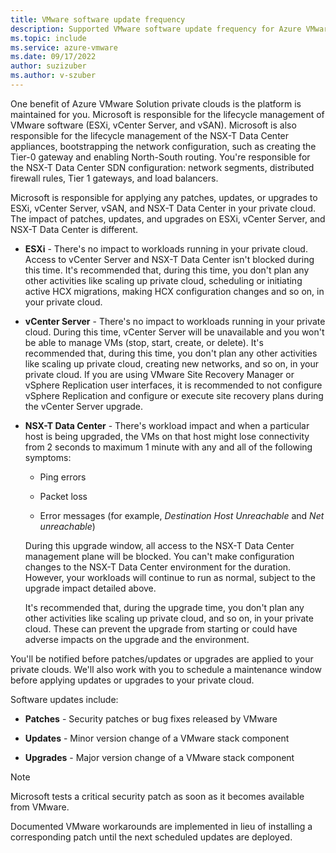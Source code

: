 ```yaml
---
title: VMware software update frequency
description: Supported VMware software update frequency for Azure VMware Solution.
ms.topic: include
ms.service: azure-vmware
ms.date: 09/17/2022
author: suzizuber
ms.author: v-szuber
---
```


<!-- Used in faq.md and concepts-private-clouds-clusters.md -->

One benefit of Azure VMware Solution private clouds is the platform is maintained for you.  Microsoft is responsible for the lifecycle management of VMware software (ESXi, vCenter Server, and vSAN). Microsoft is also responsible for the lifecycle management of the NSX-T Data Center appliances, bootstrapping the network configuration, such as creating the Tier-0 gateway and enabling North-South routing. You're responsible for the NSX-T Data Center SDN configuration: network segments, distributed firewall rules, Tier 1 gateways, and load balancers. 

Microsoft is responsible for applying any patches, updates, or upgrades to ESXi, vCenter Server, vSAN, and NSX-T Data Center in your private cloud. The impact of patches, updates, and upgrades on ESXi, vCenter Server, and NSX-T Data Center is different. 

- **ESXi** - There's no impact to workloads running in your private cloud. Access to vCenter Server and NSX-T Data Center isn't blocked during this time.  It's recommended that, during this time, you don't plan any other activities like scaling up private cloud, scheduling or initiating active HCX migrations, making HCX configuration changes and so on, in your private cloud.

- **vCenter Server** - There's no impact to workloads running in your private cloud. During this time, vCenter Server will be unavailable and you won't be able to manage VMs (stop, start, create, or delete). It's recommended that, during this time, you don't plan any other activities like scaling up private cloud, creating new networks, and so on, in your private cloud. If you are using VMware Site Recovery Manager or vSphere Replication user interfaces, it is recommended to not configure vSphere Replication and configure or execute site recovery plans during the vCenter Server upgrade.

- **NSX-T Data Center** - There's workload impact and when a particular host is being upgraded, the VMs on that host might lose connectivity from 2 seconds to maximum 1 minute with any and all of the following symptoms:

   - Ping errors

   - Packet loss

   - Error messages (for example, *Destination Host Unreachable* and *Net unreachable*)

   During this upgrade window, all access to the NSX-T Data Center management plane will be blocked. You can't make configuration changes to the NSX-T Data Center environment for the duration.  However, your workloads will continue to run as normal, subject to the upgrade impact detailed above.
 
   It's recommended that, during the upgrade time, you don't plan any other activities like scaling up private cloud, and so on, in your private cloud. These can prevent the upgrade from starting or could have adverse impacts on the upgrade and the environment.
 
You'll be notified before patches/updates or upgrades are applied to your private clouds. We'll also work with you to schedule a maintenance window before applying updates or upgrades to your private cloud.


Software updates include:

- **Patches** - Security patches or bug fixes released by VMware

- **Updates** - Minor version change of a VMware stack component

- **Upgrades** - Major version change of a VMware stack component

>[!NOTE]
>Microsoft tests a critical security patch as soon as it becomes available from VMware.

Documented VMware workarounds are implemented in lieu of installing a corresponding patch until the next scheduled updates are deployed.
